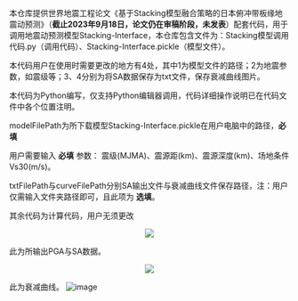 本仓库提供世界地震工程论文《基于Stacking模型融合策略的日本俯冲带板缘地震动预测》（__截止2023年9月18日，论文仍在审稿阶段，未发表__）配套代码，用于调用地震动预测模型Stacking-Interface，本仓库包含文件为：Stacking模型调用代码.py（调用代码）、Stacking-Interface.pickle（模型文件）。

本代码用户在使用时需要更改的地方有4处，其中1为模型文件的路径；2为地震参数，如震级等；3、4分别为将SA数据保存为txt文件，保存衰减曲线图片。

本代码为Python编写，仅支持Python编辑器调用，代码详细操作说明已在代码文件中各个位置注明。

modelFilePath为所下载模型Stacking-Interface.pickle在用户电脑中的路径，__必填__

用户需要输入 __必填__ 参数：
震级(MJMA)、震源距(km)、震源深度(km)、场地条件Vs30(m/s)。

txtFilePath与curveFilePath分别SA输出文件与衰减曲线文件保存路径，注：用户仅需输入文件夹路径即可，且此项为 __选填__。

其余代码为计算代码，用户无须更改

<div align=center>
<img src="https://github.com/heroic98/Stacking-Interface/assets/57880065/bf35cd7a-1d12-42d2-a1ae-21912e951b7f">
</div>

此为所输出PGA与SA数据。
<div align=center>
<img src="https://github.com/heroic98/Stacking-Interface/assets/57880065/edb6fc1c-1c45-4824-a899-91c9d57280bb">
</div>

此为衰减曲线。
![image](https://github.com/heroic98/Stacking-Interface/assets/57880065/46bd25f2-a002-4887-ad62-6e596d071d7a)
